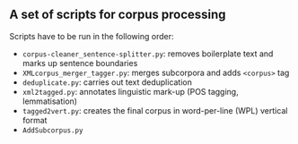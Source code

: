 ## A set of scripts for corpus processing

Scripts have to be run in the following order:
- `corpus-cleaner_sentence-splitter.py`: removes boilerplate text and marks up sentence boundaries
- `XMLcorpus_merger_tagger.py`: merges subcorpora and adds `<corpus>` tag
- `deduplicate.py`: carries out text deduplication
- `xml2tagged.py`: annotates linguistic mark-up (POS tagging, lemmatisation)
- `tagged2vert.py`: creates the final corpus in word-per-line (WPL) vertical format
- `AddSubcorpus.py`
